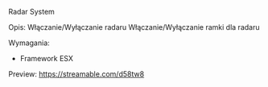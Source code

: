 Radar System

Opis:
Włączanie/Wyłączanie radaru
Włączanie/Wyłączanie ramki dla radaru

Wymagania:
- Framework ESX

Preview: https://streamable.com/d58tw8
